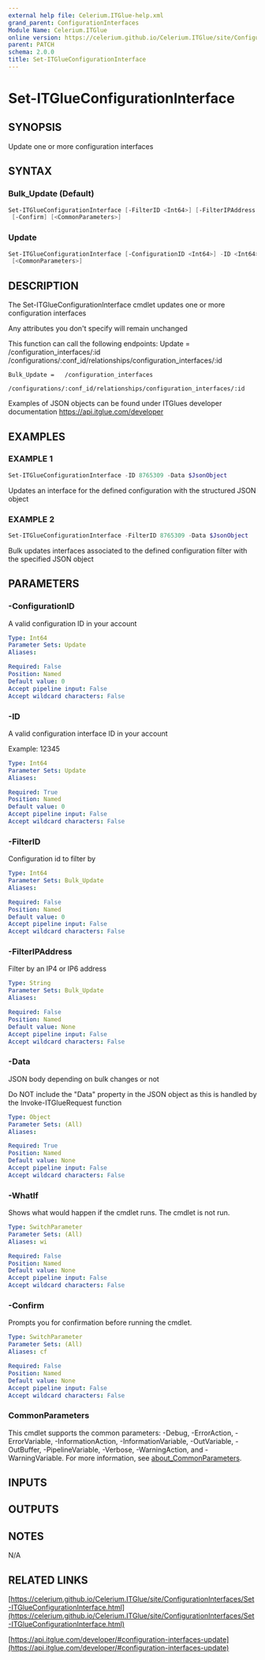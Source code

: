 ```yaml
---
external help file: Celerium.ITGlue-help.xml
grand_parent: ConfigurationInterfaces
Module Name: Celerium.ITGlue
online version: https://celerium.github.io/Celerium.ITGlue/site/ConfigurationInterfaces/Set-ITGlueConfigurationInterface.html
parent: PATCH
schema: 2.0.0
title: Set-ITGlueConfigurationInterface
---
```


# Set-ITGlueConfigurationInterface

## SYNOPSIS
Update one or more configuration interfaces

## SYNTAX

### Bulk_Update (Default)
```powershell
Set-ITGlueConfigurationInterface [-FilterID <Int64>] [-FilterIPAddress <String>] -Data <Object> [-WhatIf]
 [-Confirm] [<CommonParameters>]
```

### Update
```powershell
Set-ITGlueConfigurationInterface [-ConfigurationID <Int64>] -ID <Int64> -Data <Object> [-WhatIf] [-Confirm]
 [<CommonParameters>]
```

## DESCRIPTION
The Set-ITGlueConfigurationInterface cmdlet updates one
or more configuration interfaces

Any attributes you don't specify will remain unchanged

This function can call the following endpoints:
    Update =    /configuration_interfaces/:id
                /configurations/:conf_id/relationships/configuration_interfaces/:id

    Bulk_Update =   /configuration_interfaces
                    /configurations/:conf_id/relationships/configuration_interfaces/:id

Examples of JSON objects can be found under ITGlues developer documentation
    https://api.itglue.com/developer

## EXAMPLES

### EXAMPLE 1
```powershell
Set-ITGlueConfigurationInterface -ID 8765309 -Data $JsonObject
```

Updates an interface for the defined configuration with the structured
JSON object

### EXAMPLE 2
```powershell
Set-ITGlueConfigurationInterface -FilterID 8765309 -Data $JsonObject
```

Bulk updates interfaces associated to the defined configuration filter
with the specified JSON object

## PARAMETERS

### -ConfigurationID
A valid configuration ID in your account

```yaml
Type: Int64
Parameter Sets: Update
Aliases:

Required: False
Position: Named
Default value: 0
Accept pipeline input: False
Accept wildcard characters: False
```

### -ID
A valid configuration interface ID in your account

Example: 12345

```yaml
Type: Int64
Parameter Sets: Update
Aliases:

Required: True
Position: Named
Default value: 0
Accept pipeline input: False
Accept wildcard characters: False
```

### -FilterID
Configuration id to filter by

```yaml
Type: Int64
Parameter Sets: Bulk_Update
Aliases:

Required: False
Position: Named
Default value: 0
Accept pipeline input: False
Accept wildcard characters: False
```

### -FilterIPAddress
Filter by an IP4 or IP6 address

```yaml
Type: String
Parameter Sets: Bulk_Update
Aliases:

Required: False
Position: Named
Default value: None
Accept pipeline input: False
Accept wildcard characters: False
```

### -Data
JSON body depending on bulk changes or not

Do NOT include the "Data" property in the JSON object as this is handled
by the Invoke-ITGlueRequest function

```yaml
Type: Object
Parameter Sets: (All)
Aliases:

Required: True
Position: Named
Default value: None
Accept pipeline input: False
Accept wildcard characters: False
```

### -WhatIf
Shows what would happen if the cmdlet runs.
The cmdlet is not run.

```yaml
Type: SwitchParameter
Parameter Sets: (All)
Aliases: wi

Required: False
Position: Named
Default value: None
Accept pipeline input: False
Accept wildcard characters: False
```

### -Confirm
Prompts you for confirmation before running the cmdlet.

```yaml
Type: SwitchParameter
Parameter Sets: (All)
Aliases: cf

Required: False
Position: Named
Default value: None
Accept pipeline input: False
Accept wildcard characters: False
```

### CommonParameters
This cmdlet supports the common parameters: -Debug, -ErrorAction, -ErrorVariable, -InformationAction, -InformationVariable, -OutVariable, -OutBuffer, -PipelineVariable, -Verbose, -WarningAction, and -WarningVariable. For more information, see [about_CommonParameters](http://go.microsoft.com/fwlink/?LinkID=113216).

## INPUTS

## OUTPUTS

## NOTES
N/A

## RELATED LINKS

[https://celerium.github.io/Celerium.ITGlue/site/ConfigurationInterfaces/Set-ITGlueConfigurationInterface.html](https://celerium.github.io/Celerium.ITGlue/site/ConfigurationInterfaces/Set-ITGlueConfigurationInterface.html)

[https://api.itglue.com/developer/#configuration-interfaces-update](https://api.itglue.com/developer/#configuration-interfaces-update)

